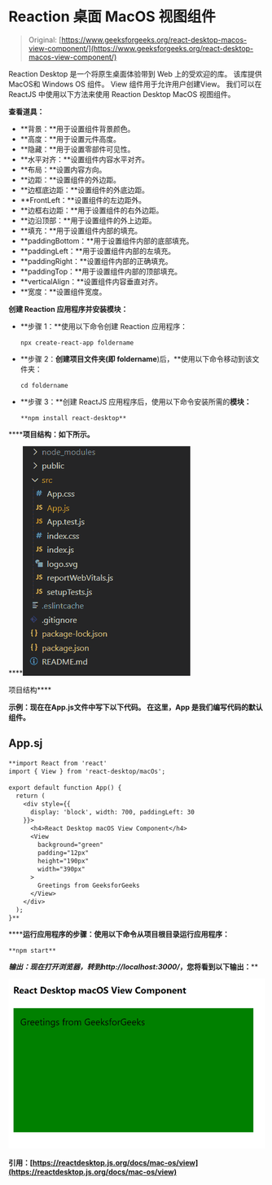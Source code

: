 # Reaction 桌面 MacOS 视图组件

> Original: [https://www.geeksforgeeks.org/react-desktop-macos-view-component/](https://www.geeksforgeeks.org/react-desktop-macos-view-component/)

Reaction Desktop 是一个将原生桌面体验带到 Web 上的受欢迎的库。 该库提供MacOS和 Windows OS 组件。 View 组件用于允许用户创建View。 我们可以在 ReactJS 中使用以下方法来使用 Reaction Desktop MacOS 视图组件。

**查看道具：**

*   **背景：**用于设置组件背景颜色。
*   **高度：**用于设置元件高度。
*   **隐藏：**用于设置零部件可见性。
*   **水平对齐：**设置组件内容水平对齐。
*   **布局：**设置内容方向。
*   **边距：**设置组件的外边距。
*   **边框底边距：**设置组件的外底边距。
*   **FrontLeft：**设置组件的左边距外。
*   **边框右边距：**用于设置组件的右外边距。
*   **边沿顶部：**用于设置组件的外上边距。
*   **填充：**用于设置组件内部的填充。
*   **paddingBottom：**用于设置组件内部的底部填充。
*   **paddingLeft：**用于设置组件内部的左填充。
*   **paddingRight：**设置组件内部的正确填充。
*   **paddingTop：**用于设置组件内部的顶部填充。
*   **verticalAlign：**设置组件内容垂直对齐。
*   **宽度：**设置组件宽度。

**创建 Reaction 应用程序并安装模块：**

*   **步骤 1：**使用以下命令创建 Reaction 应用程序：

    ```
    npx create-react-app foldername
    ```

*   **步骤 2：**创建项目文件夹(即 foldername**)后，**使用以下命令移动到该文件夹：

    ```
    cd foldername
    ```

*   **步骤 3：**创建 ReactJS 应用程序后，使用以下命令安装所需的****模块：****

    ```
    **npm install react-desktop**
    ```

******项目结构：**如下所示。****

****![](img/f04ae0d8b722a9fff0bd9bd138b29c23.png)

项目结构**** 

******示例：**现在在**App.js**文件中写下以下代码。 在这里，App 是我们编写代码的默认组件。****

## ****App.sj****

```
**import React from 'react'
import { View } from 'react-desktop/macOs';

export default function App() {
  return (
    <div style={{
      display: 'block', width: 700, paddingLeft: 30
    }}>
      <h4>React Desktop macOS View Component</h4>
      <View
        background="green"
        padding="12px"
        height="190px"
        width="390px"
      >
        Greetings from GeeksforGeeks
      </View>
    </div>
  );
}**
```

******运行应用程序的步骤：**使用以下命令从项目根目录运行应用程序：****

```
**npm start**
```

******输出：**现在打开浏览器，转到***http://localhost:3000/***，您将看到以下输出：****

****![](img/703ee77e65218dc7227d7f812430db96.png)****

******引用：**[https://reactdesktop.js.org/docs/mac-os/view](https://reactdesktop.js.org/docs/mac-os/view)****